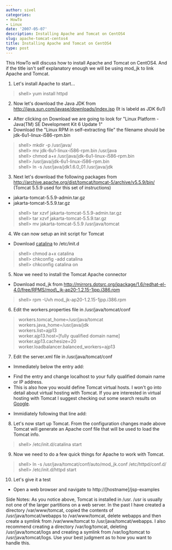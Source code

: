 ```yaml
---
author: sivel
categories:
- HowTo
- Linux
date: '2007-05-07'
description: Installing Apache and Tomcat on CentOS4
slug: apache-tomcat-centos4
title: Installing Apache and Tomcat on CentOS4
type: post
---
```


This HowTo will discuss how to install Apache and Tomcat on CentOS4. And if the title isn't self explanatory enough we will be using mod_jk to link Apache and Tomcat.

1. Let's install Apache to start...

> shell> yum install httpd

2. Now let's download the Java JDK from http://java.sun.com/javase/downloads/index.jsp (It is labeld as JDK 6u1)

*   After clicking on Download we are going to look for "Linux Platform - Java(TM) SE Development Kit 6 Update 1"
*   Download the "Linux RPM in self-extracting file" the filename should be jdk-6u1-linux-i586-rpm.bin

> shell> mkdir -p /usr/java/  
> shell> mv jdk-6u1-linux-i586-rpm.bin /usr/java  
> shell> chmod a+x /usr/java/jdk-6u1-linux-i586-rpm.bin  
> shell> /usr/java/jdk-6u1-linux-i586-rpm.bin  
> shell> ln -s /usr/java/jdk1.6.0_01 /usr/java/jdk

3. Next let's download the following packages from http://archive.apache.org/dist/tomcat/tomcat-5/archive/v5.5.9/bin/ (Tomcat 5.5.9 used for this set of instructions)

*   jakarta-tomcat-5.5.9-admin.tar.gz
*   jakarta-tomcat-5.5.9.tar.gz

> shell> tar xzvf jakarta-tomcat-5.5.9-admin.tar.gz  
> shell> tar xzvf jakarta-tomcat-5.5.9.tar.gz  
> shell> mv jakarta-tomcat-5.5.9 /usr/java/tomcat

4. We can now setup an init script for Tomcat

*   Download [catalina][1] to /etc/init.d

> shell> chmod a+x catalina  
> shell> chkconfig -add catalina  
> shell> chkconfig catalina on

5. Now we need to install the Tomcat Apache connector

*   Download mod\_jk from http://mirrors.dotsrc.org/jpackage/1.6/redhat-el-4.0/free/RPMS/mod\_jk-ap20-1.2.15-1jpp.i386.rpm

> shell> rpm -Uvh mod_jk-ap20-1.2.15-1jpp.i386.rpm

6. Edit the workers.properties file in /usr/java/tomcat/conf

> workers.tomcat_home=/usr/java/tomcat  
> workers.java_home=/usr/java/jdk  
> workers.list=ajp13  
> worker.ajp13.host=[fully qualified domain name]  
> worker.ajp13.cachesize=20  
> worker.loadbalancer.balanced_workers=ajp13

7. Edit the server.xml file in /usr/java/tomcat/conf

*   Immediately below the entry <Server port="8005" shutdown="SHUTDOWN"> add:

> <Listener className="org.apache.jk.config.ApacheConfig"  
> modJk="/usr/lib/httpd/modules/mod_jk.so"  
> workersConfig="/usr/java/tomcat/conf/workers.properties"  
> jkLog="/usr/java/tomcat/logs/mod_jk.log" jkDebug="info" />

*   Find the entry <Host name="localhost" appBase="webapps" unpackWARs="true" autoDeploy="true" xmlValidation="false" xmlNamespaceAware="false"> and change localhost to your fully qualified domain name or IP address.
*   This is also how you would define Tomcat virtual hosts. I won't go into detail about virtual hosting with Tomcat. If you are interested in virtual hosting with Tomcat I suggest checking out some search results on [Google][2].

> <Host name="[fully qualified domain name]" appBase="webapps"  
> unpackWARs="true" autoDeploy="true"  
> xmlValidation="false" xmlNamespaceAware="false">

*   Immidiately following that line add:

> <Listener className="org.apache.jk.config.ApacheConfig" append="true" jkWorker="ajp13" />

8. Let's now start up Tomcat. From the configuration changes made above Tomcat will generate an Apache conf file that will be used to load the Tomcat info.

> shell> /etc/init.d/catalina start

9. Now we need to do a few quick things for Apache to work with Tomcat.

> shell> ln -s /usr/java/tomcat/conf/auto/mod_jk.conf /etc/httpd/conf.d/  
> shell> /etc/init.d/httpd start

10. Let's give it a test

*   Open a web browser and navigate to http://[hostname]/jsp-examples

Side Notes: As you notice above, Tomcat is installed in /usr. /usr is usually not one of the larger partitions on a web server. In the past I have created a directory /var/www/tomcat, copied the contents of /usr/java/tomcat/webapps to /var/www/tomcat, delete webapps and then create a symlink from /var/www/tomcat to /usr/java/tomcat/webapps. I also recommend creating a directory /var/log/tomcat, deleting /usr/java/tomcat/logs and creating a symlink from /var/log/tomcat to /usr/java/tomcat/logs. Use your best judgment as to how you want to handle this.

 [1]: http://cdn.sivel.net/c/a/catalina
 [2]: http://www.google.com/search?hl=en&q=tomcat+virtual+hosts
